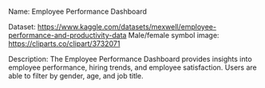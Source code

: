 Name: Employee Performance Dashboard

Dataset: https://www.kaggle.com/datasets/mexwell/employee-performance-and-productivity-data
Male/female symbol image: https://cliparts.co/clipart/3732071

Description: The Employee Performance Dashboard provides insights into employee performance, hiring trends, and employee satisfaction. Users are able to filter by gender, age, and job title.
